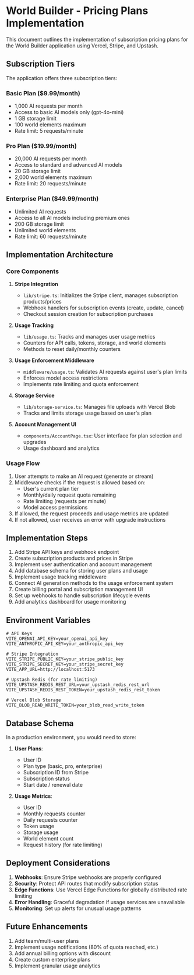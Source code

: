 # World Builder - Pricing Plans Implementation

This document outlines the implementation of subscription pricing plans for the World Builder application using Vercel, Stripe, and Upstash.

## Subscription Tiers

The application offers three subscription tiers:

### Basic Plan ($9.99/month)
- 1,000 AI requests per month
- Access to basic AI models only (gpt-4o-mini)
- 1 GB storage limit
- 100 world elements maximum
- Rate limit: 5 requests/minute

### Pro Plan ($19.99/month)
- 20,000 AI requests per month
- Access to standard and advanced AI models
- 20 GB storage limit
- 2,000 world elements maximum
- Rate limit: 20 requests/minute

### Enterprise Plan ($49.99/month)
- Unlimited AI requests
- Access to all AI models including premium ones
- 200 GB storage limit
- Unlimited world elements
- Rate limit: 60 requests/minute

## Implementation Architecture

### Core Components

1. **Stripe Integration**
   - `lib/stripe.ts`: Initializes the Stripe client, manages subscription products/prices
   - Webhook handlers for subscription events (create, update, cancel)
   - Checkout session creation for subscription purchases

2. **Usage Tracking**
   - `lib/usage.ts`: Tracks and manages user usage metrics
   - Counters for API calls, tokens, storage, and world elements
   - Methods to reset daily/monthly counters

3. **Usage Enforcement Middleware**
   - `middleware/usage.ts`: Validates AI requests against user's plan limits
   - Enforces model access restrictions
   - Implements rate limiting and quota enforcement

4. **Storage Service**
   - `lib/storage-service.ts`: Manages file uploads with Vercel Blob
   - Tracks and limits storage usage based on user's plan

5. **Account Management UI**
   - `components/AccountPage.tsx`: User interface for plan selection and upgrades
   - Usage dashboard and analytics

### Usage Flow

1. User attempts to make an AI request (generate or stream)
2. Middleware checks if the request is allowed based on:
   - User's current plan tier
   - Monthly/daily request quota remaining
   - Rate limiting (requests per minute)
   - Model access permissions
3. If allowed, the request proceeds and usage metrics are updated
4. If not allowed, user receives an error with upgrade instructions

## Implementation Steps

1. Add Stripe API keys and webhook endpoint
2. Create subscription products and prices in Stripe
3. Implement user authentication and account management
4. Add database schema for storing user plans and usage
5. Implement usage tracking middleware
6. Connect AI generation methods to the usage enforcement system
7. Create billing portal and subscription management UI
8. Set up webhooks to handle subscription lifecycle events
9. Add analytics dashboard for usage monitoring

## Environment Variables

```
# API Keys
VITE_OPENAI_API_KEY=your_openai_api_key
VITE_ANTHROPIC_API_KEY=your_anthropic_api_key

# Stripe Integration
VITE_STRIPE_PUBLIC_KEY=your_stripe_public_key
VITE_STRIPE_SECRET_KEY=your_stripe_secret_key
VITE_APP_URL=http://localhost:5173

# Upstash Redis (for rate limiting)
VITE_UPSTASH_REDIS_REST_URL=your_upstash_redis_rest_url
VITE_UPSTASH_REDIS_REST_TOKEN=your_upstash_redis_rest_token

# Vercel Blob Storage
VITE_BLOB_READ_WRITE_TOKEN=your_blob_read_write_token
```

## Database Schema

In a production environment, you would need to store:

1. **User Plans**:
   - User ID
   - Plan type (basic, pro, enterprise)
   - Subscription ID from Stripe
   - Subscription status
   - Start date / renewal date

2. **Usage Metrics**:
   - User ID
   - Monthly requests counter
   - Daily requests counter
   - Token usage
   - Storage usage
   - World element count
   - Request history (for rate limiting)

## Deployment Considerations

1. **Webhooks**: Ensure Stripe webhooks are properly configured
2. **Security**: Protect API routes that modify subscription status
3. **Edge Functions**: Use Vercel Edge Functions for globally distributed rate limiting
4. **Error Handling**: Graceful degradation if usage services are unavailable
5. **Monitoring**: Set up alerts for unusual usage patterns

## Future Enhancements

1. Add team/multi-user plans
2. Implement usage notifications (80% of quota reached, etc.)
3. Add annual billing options with discount
4. Create custom enterprise plans
5. Implement granular usage analytics
